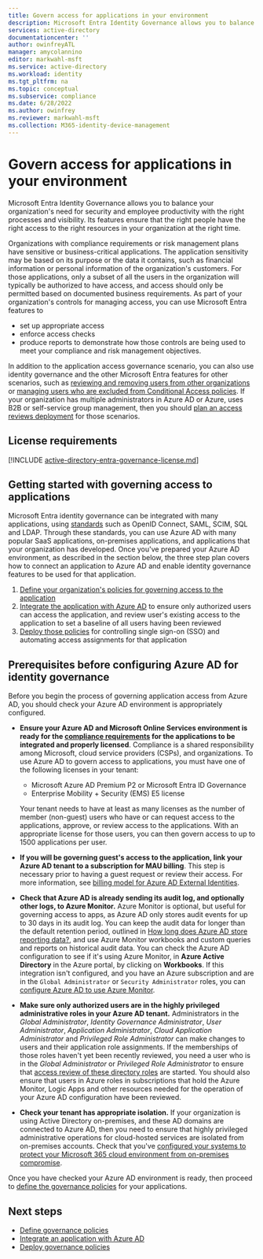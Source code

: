 ```yaml
---
title: Govern access for applications in your environment
description: Microsoft Entra Identity Governance allows you to balance your organization's need for security and employee productivity with the right processes and visibility.  These features can be used for your existing business critical third party on-premises and cloud-based applications.
services: active-directory
documentationcenter: ''
author: owinfreyATL
manager: amycolannino
editor: markwahl-msft
ms.service: active-directory
ms.workload: identity
ms.tgt_pltfrm: na
ms.topic: conceptual
ms.subservice: compliance
ms.date: 6/28/2022
ms.author: owinfrey
ms.reviewer: markwahl-msft
ms.collection: M365-identity-device-management
---
```


# Govern access for applications in your environment

Microsoft Entra Identity Governance allows you to balance your organization's need for security and employee productivity with the right processes and visibility. Its features ensure that the right people have the right access to the right resources in your organization at the right time.

Organizations with compliance requirements or risk management plans have sensitive or business-critical applications. The application sensitivity may be based on its purpose or the data it contains, such as financial information or personal information of the organization's customers. For those applications, only a subset of all the users in the organization will typically be authorized to have access, and access should only be permitted based on documented business requirements.  As part of your organization's controls for managing access, you can use Microsoft Entra features to

* set up appropriate access
* enforce access checks
* produce reports to demonstrate how those controls are being used to meet your compliance and risk management objectives.

In addition to the application access governance scenario, you can also use identity governance and the other Microsoft Entra features for other scenarios, such as [reviewing and removing users from other organizations](../governance/access-reviews-external-users.md) or [managing users who are excluded from Conditional Access policies](../governance/conditional-access-exclusion.md).  If your organization has multiple administrators in Azure AD or Azure, uses B2B or self-service group management, then you should [plan an access reviews deployment](deploy-access-reviews.md) for those scenarios.

## License requirements
[!INCLUDE [active-directory-entra-governance-license.md](../../../includes/active-directory-entra-governance-license.md)]

## Getting started with governing access to applications

Microsoft Entra identity governance can be integrated with many applications, using [standards](../architecture/auth-sync-overview.md) such as OpenID Connect, SAML, SCIM, SQL and LDAP.  Through these standards, you can use Azure AD  with many popular SaaS applications, on-premises applications, and applications that your organization has developed. Once you've prepared your Azure AD environment, as described in the section below, the three step plan covers how to connect an application to Azure AD and enable identity governance features to be used for that application.

1. [Define your organization's policies for governing access to the application](identity-governance-applications-define.md)
1. [Integrate the application with Azure AD](identity-governance-applications-integrate.md) to ensure only authorized users can access the application, and review user's existing access to the application to set a baseline of all users having been reviewed
1. [Deploy those policies](identity-governance-applications-deploy.md) for controlling single sign-on (SSO) and automating access assignments for that application

## Prerequisites before configuring Azure AD for identity governance

Before you begin the process of governing application access from Azure AD, you should check your Azure AD environment is appropriately configured.

* **Ensure your Azure AD and Microsoft Online Services environment is ready for the [compliance requirements](../standards/standards-overview.md) for the applications to be integrated and properly licensed**.  Compliance is a shared responsibility among Microsoft, cloud service providers (CSPs), and organizations.  To use Azure AD to govern access to applications, you must have one of the following licenses in your tenant:

  * Microsoft Azure AD Premium P2 or Microsoft Entra ID Governance
  * Enterprise Mobility + Security (EMS) E5 license

   Your tenant needs to have at least as many licenses as the number of member (non-guest) users who have or can request access to the applications, approve, or review access to the applications.  With an appropriate license for those users, you can then govern access to up to 1500 applications per user.

* **If you will be governing guest's access to the application, link your Azure AD tenant to a subscription for MAU billing**. This step is necessary prior to having a guest request or review their access. For more information, see [billing model for Azure AD External Identities](../external-identities/external-identities-pricing.md).

* **Check that Azure AD is already sending its audit log, and optionally other logs, to Azure Monitor.** Azure Monitor is optional, but useful for governing access to apps, as Azure AD only stores audit events for up to 30 days in its audit log. You can keep the audit data for longer than the default retention period, outlined in [How long does Azure AD store reporting data?](../reports-monitoring/reference-reports-data-retention.md), and use Azure Monitor workbooks and custom queries and reports on historical audit data. You can check the Azure AD configuration to see if it's using Azure Monitor, in **Azure Active Directory** in the Azure portal, by clicking on **Workbooks**. If this integration isn't configured, and you have an Azure subscription and are in the `Global Administrator` or `Security Administrator` roles, you can [configure Azure AD to use Azure Monitor](../governance/entitlement-management-logs-and-reporting.md).

* **Make sure only authorized users are in the highly privileged administrative roles in your Azure AD tenant.** Administrators in the *Global Administrator*, *Identity Governance Administrator*, *User Administrator*, *Application Administrator*, *Cloud Application Administrator* and *Privileged Role Administrator* can make changes to users and their application role assignments.  If the memberships of those roles haven't yet been recently reviewed, you need a user who is in the *Global Administrator* or *Privileged Role Administrator* to ensure that [access review of these directory roles](../privileged-identity-management/pim-create-roles-and-resource-roles-review.md) are started.  You should also ensure that users in Azure roles in subscriptions that hold the Azure Monitor, Logic Apps and other resources needed for the operation of your Azure AD configuration have been reviewed.

* **Check your tenant has appropriate isolation.** If your organization is using Active Directory on-premises, and these AD domains are connected to Azure AD, then you need to ensure that highly privileged administrative operations for cloud-hosted services are isolated from on-premises accounts. Check that you've [configured your systems to protect your Microsoft 365 cloud environment from on-premises compromise](../architecture/protect-m365-from-on-premises-attacks.md).

Once you have checked your Azure AD environment is ready, then proceed to [define the governance policies](identity-governance-applications-define.md) for your applications.

## Next steps

- [Define governance policies](identity-governance-applications-define.md)
- [Integrate an application with Azure AD](identity-governance-applications-integrate.md)
- [Deploy governance policies](identity-governance-applications-deploy.md)
